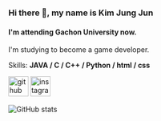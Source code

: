 ### Hi there 👋, my name is Kim Jung Jun
#### I'm attending Gachon University now.

I'm studying to become a game developer. 


Skills: **JAVA / C / C++ / Python / html / css**



[<img src='https://cdn.jsdelivr.net/npm/simple-icons@3.0.1/icons/github.svg' alt='github' height='40'>](https://github.com/ogoo0608)  [<img src='https://cdn.jsdelivr.net/npm/simple-icons@3.0.1/icons/instagram.svg' alt='instagram' height='40'>](https://www.instagram.com/_o_goo_/)  

![GitHub stats](https://github-readme-stats.vercel.app/api?username=ogoo0608&show_icons=true)  

